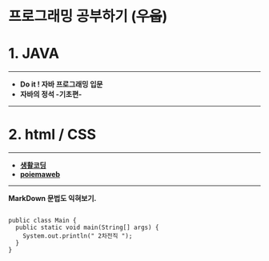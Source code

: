 **프로그래밍 공부하기** (~~우웁~~)
=========================

# 1. JAVA 

-------------------------

* __Do it ! 자바 프로그래밍 입문__
* __자바의 정석 -기초편-__
-------------------------

# 2. html / CSS 

-------------------------

* [__생활코딩__](https://opentutorials.org/course/1)
* [__poiemaweb__](https://poiemaweb.com/)



------------------------

**MarkDown 문법도 익혀보기.**

<pre>
<code>
public class Main {
  public static void main(String[] args) {
    System.out.println(" 2차전직 ");
  }
}
</code>
</pre>



